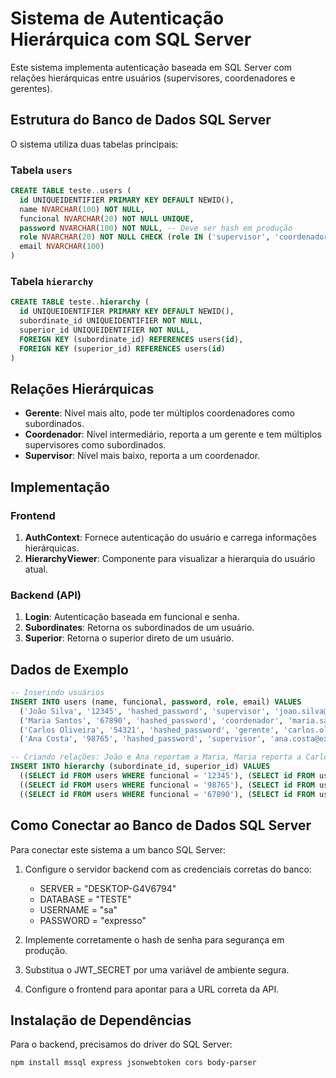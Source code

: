 
# Sistema de Autenticação Hierárquica com SQL Server

Este sistema implementa autenticação baseada em SQL Server com relações hierárquicas entre usuários (supervisores, coordenadores e gerentes).

## Estrutura do Banco de Dados SQL Server

O sistema utiliza duas tabelas principais:

### Tabela `users`

```sql
CREATE TABLE teste..users (
  id UNIQUEIDENTIFIER PRIMARY KEY DEFAULT NEWID(),
  name NVARCHAR(100) NOT NULL,
  funcional NVARCHAR(20) NOT NULL UNIQUE,
  password NVARCHAR(100) NOT NULL, -- Deve ser hash em produção
  role NVARCHAR(20) NOT NULL CHECK (role IN ('supervisor', 'coordenador', 'gerente')),
  email NVARCHAR(100)
)

```

### Tabela `hierarchy`

```sql
CREATE TABLE teste..hierarchy (
  id UNIQUEIDENTIFIER PRIMARY KEY DEFAULT NEWID(),
  subordinate_id UNIQUEIDENTIFIER NOT NULL,
  superior_id UNIQUEIDENTIFIER NOT NULL,
  FOREIGN KEY (subordinate_id) REFERENCES users(id),
  FOREIGN KEY (superior_id) REFERENCES users(id)
)
```

## Relações Hierárquicas

- **Gerente**: Nível mais alto, pode ter múltiplos coordenadores como subordinados.
- **Coordenador**: Nível intermediário, reporta a um gerente e tem múltiplos supervisores como subordinados.
- **Supervisor**: Nível mais baixo, reporta a um coordenador.

## Implementação

### Frontend

1. **AuthContext**: Fornece autenticação do usuário e carrega informações hierárquicas.
2. **HierarchyViewer**: Componente para visualizar a hierarquia do usuário atual.

### Backend (API)

1. **Login**: Autenticação baseada em funcional e senha.
2. **Subordinates**: Retorna os subordinados de um usuário.
3. **Superior**: Retorna o superior direto de um usuário.

## Dados de Exemplo

```sql
-- Inserindo usuários
INSERT INTO users (name, funcional, password, role, email) VALUES
  ('João Silva', '12345', 'hashed_password', 'supervisor', 'joao.silva@example.com'),
  ('Maria Santos', '67890', 'hashed_password', 'coordenador', 'maria.santos@example.com'),
  ('Carlos Oliveira', '54321', 'hashed_password', 'gerente', 'carlos.oliveira@example.com'),
  ('Ana Costa', '98765', 'hashed_password', 'supervisor', 'ana.costa@example.com');

-- Criando relações: João e Ana reportam a Maria, Maria reporta a Carlos
INSERT INTO hierarchy (subordinate_id, superior_id) VALUES
  ((SELECT id FROM users WHERE funcional = '12345'), (SELECT id FROM users WHERE funcional = '67890')),
  ((SELECT id FROM users WHERE funcional = '98765'), (SELECT id FROM users WHERE funcional = '67890')),
  ((SELECT id FROM users WHERE funcional = '67890'), (SELECT id FROM users WHERE funcional = '54321'));
```

## Como Conectar ao Banco de Dados SQL Server

Para conectar este sistema a um banco SQL Server:

1. Configure o servidor backend com as credenciais corretas do banco:
   - SERVER = "DESKTOP-G4V6794"
   - DATABASE = "TESTE"
   - USERNAME = "sa"
   - PASSWORD = "expresso"

2. Implemente corretamente o hash de senha para segurança em produção.
3. Substitua o JWT_SECRET por uma variável de ambiente segura.
4. Configure o frontend para apontar para a URL correta da API.

## Instalação de Dependências

Para o backend, precisamos do driver do SQL Server:

```bash
npm install mssql express jsonwebtoken cors body-parser
```
